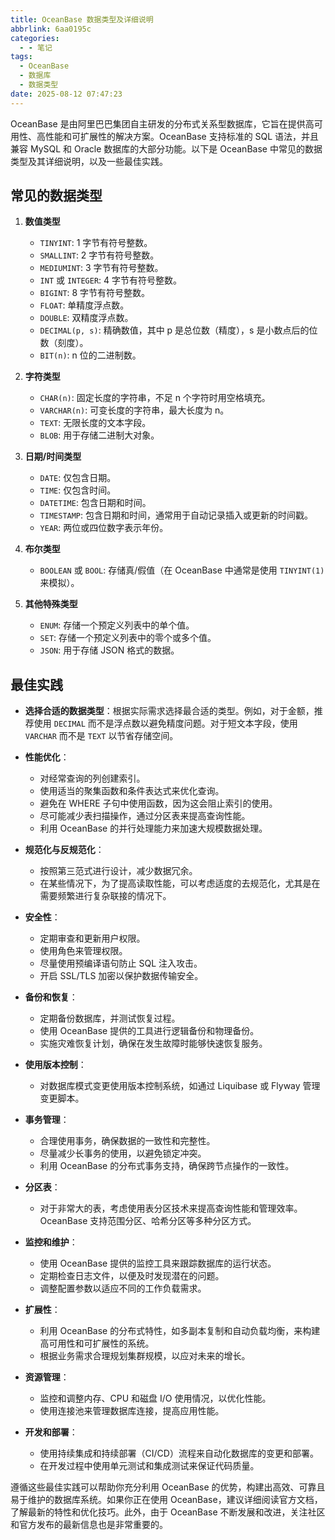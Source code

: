 ```yaml
---
title: OceanBase 数据类型及详细说明
abbrlink: 6aa0195c
categories:
  - - 笔记
tags:
  - OceanBase
  - 数据库
  - 数据类型
date: 2025-08-12 07:47:23
---
```


OceanBase 是由阿里巴巴集团自主研发的分布式关系型数据库，它旨在提供高可用性、高性能和可扩展性的解决方案。OceanBase 支持标准的 SQL 语法，并且兼容 MySQL 和 Oracle 数据库的大部分功能。以下是 OceanBase 中常见的数据类型及其详细说明，以及一些最佳实践。

## 常见的数据类型

1. **数值类型**
   - `TINYINT`: 1 字节有符号整数。
   - `SMALLINT`: 2 字节有符号整数。
   - `MEDIUMINT`: 3 字节有符号整数。
   - `INT` 或 `INTEGER`: 4 字节有符号整数。
   - `BIGINT`: 8 字节有符号整数。
   - `FLOAT`: 单精度浮点数。
   - `DOUBLE`: 双精度浮点数。
   - `DECIMAL(p, s)`: 精确数值，其中 p 是总位数（精度），s 是小数点后的位数（刻度）。
   - `BIT(n)`: n 位的二进制数。

2. **字符类型**
   - `CHAR(n)`: 固定长度的字符串，不足 n 个字符时用空格填充。
   - `VARCHAR(n)`: 可变长度的字符串，最大长度为 n。
   - `TEXT`: 无限长度的文本字段。
   - `BLOB`: 用于存储二进制大对象。

3. **日期/时间类型**
   - `DATE`: 仅包含日期。
   - `TIME`: 仅包含时间。
   - `DATETIME`: 包含日期和时间。
   - `TIMESTAMP`: 包含日期和时间，通常用于自动记录插入或更新的时间戳。
   - `YEAR`: 两位或四位数字表示年份。

4. **布尔类型**
   - `BOOLEAN` 或 `BOOL`: 存储真/假值（在 OceanBase 中通常是使用 `TINYINT(1)` 来模拟）。

5. **其他特殊类型**
   - `ENUM`: 存储一个预定义列表中的单个值。
   - `SET`: 存储一个预定义列表中的零个或多个值。
   - `JSON`: 用于存储 JSON 格式的数据。

## 最佳实践

- **选择合适的数据类型**：根据实际需求选择最合适的类型。例如，对于金额，推荐使用 `DECIMAL` 而不是浮点数以避免精度问题。对于短文本字段，使用 `VARCHAR` 而不是 `TEXT` 以节省存储空间。

- **性能优化**：
  - 对经常查询的列创建索引。
  - 使用适当的聚集函数和条件表达式来优化查询。
  - 避免在 WHERE 子句中使用函数，因为这会阻止索引的使用。
  - 尽可能减少表扫描操作，通过分区表来提高查询性能。
  - 利用 OceanBase 的并行处理能力来加速大规模数据处理。

- **规范化与反规范化**：
  - 按照第三范式进行设计，减少数据冗余。
  - 在某些情况下，为了提高读取性能，可以考虑适度的去规范化，尤其是在需要频繁进行复杂联接的情况下。

- **安全性**：
  - 定期审查和更新用户权限。
  - 使用角色来管理权限。
  - 尽量使用预编译语句防止 SQL 注入攻击。
  - 开启 SSL/TLS 加密以保护数据传输安全。

- **备份和恢复**：
  - 定期备份数据库，并测试恢复过程。
  - 使用 OceanBase 提供的工具进行逻辑备份和物理备份。
  - 实施灾难恢复计划，确保在发生故障时能够快速恢复服务。

- **使用版本控制**：
  - 对数据库模式变更使用版本控制系统，如通过 Liquibase 或 Flyway 管理变更脚本。

- **事务管理**：
  - 合理使用事务，确保数据的一致性和完整性。
  - 尽量减少长事务的使用，以避免锁定冲突。
  - 利用 OceanBase 的分布式事务支持，确保跨节点操作的一致性。

- **分区表**：
  - 对于非常大的表，考虑使用表分区技术来提高查询性能和管理效率。OceanBase 支持范围分区、哈希分区等多种分区方式。

- **监控和维护**：
  - 使用 OceanBase 提供的监控工具来跟踪数据库的运行状态。
  - 定期检查日志文件，以便及时发现潜在的问题。
  - 调整配置参数以适应不同的工作负载需求。

- **扩展性**：
  - 利用 OceanBase 的分布式特性，如多副本复制和自动负载均衡，来构建高可用性和可扩展性的系统。
  - 根据业务需求合理规划集群规模，以应对未来的增长。

- **资源管理**：
  - 监控和调整内存、CPU 和磁盘 I/O 使用情况，以优化性能。
  - 使用连接池来管理数据库连接，提高应用性能。

- **开发和部署**：
  - 使用持续集成和持续部署（CI/CD）流程来自动化数据库的变更和部署。
  - 在开发过程中使用单元测试和集成测试来保证代码质量。

遵循这些最佳实践可以帮助你充分利用 OceanBase 的优势，构建出高效、可靠且易于维护的数据库系统。如果你正在使用 OceanBase，建议详细阅读官方文档，了解最新的特性和优化技巧。此外，由于 OceanBase 不断发展和改进，关注社区和官方发布的最新信息也是非常重要的。
